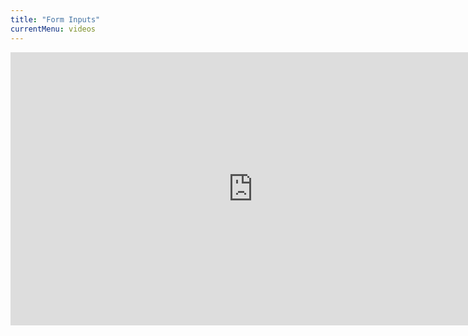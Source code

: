 ```yaml
---
title: "Form Inputs"
currentMenu: videos
---
```


<div class="youtube-wrapper"><iframe width="776" height="437" src="https://www.youtube-nocookie.com/embed/W-cZh2tSfLk?list=PLs5n5nYB22fKgVuztx_A9bilcmIZGrVoK" frameborder="0" allowfullscreen></iframe></div>
